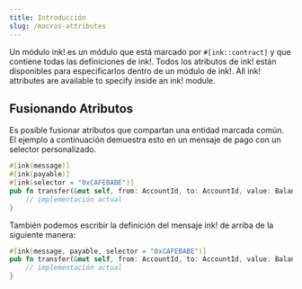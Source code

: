 ```yaml
---
title: Introducción
slug: /macros-attributes
---
```


Un módulo ink! es un módulo que está marcado por `#[ink::contract]` y que contiene todas las definiciones de ink!.
Todos los atributos de ink! están disponibles para especificarlos dentro de un módulo de ink!.
All ink! attributes are available to specify inside an ink! module.

## Fusionando Atributos

Es posible fusionar atributos que compartan una entidad marcada común.
El ejemplo a continuación demuestra esto en un mensaje de pago con un selector personalizado.

```rust
#[ink(message)]
#[ink(payable)]
#[ink(selector = "0xCAFEBABE")]
pub fn transfer(&mut self, from: AccountId, to: AccountId, value: Balance) -> Result<(), Error> {
    // implementación actual
}
```
También podemos escribir la definición del mensaje ink! de arriba de la siguiente manera:
```rust
#[ink(message, payable, selector = "0xCAFEBABE")]
pub fn transfer(&mut self, from: AccountId, to: AccountId, value: Balance) -> Result<(), Error> {
    // implementación actual
}
```


